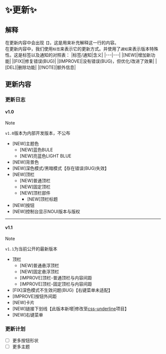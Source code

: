 # ✨更新✨
## 解释
在更新内容中会出现`【】`，这是用来补充解释这一行的内容。  
在更新内容中，我们使用`标签`来表示它的更新方式。并使用了`通知`来表示版本特殊性。这是标签以及通知的对照表：
|标签/通知|含义|
|---|---|
|[NEW]|增加新功能|
|[FIX]|修复错误(BUG)|
|[IMPROVE]|没有错误(BUG)，但优化/改进了效果|
|[DEL]|删除功能|
|[!NOTE]|额外信息|
## 更新内容
### 更新日志
#### v1.0
> [!NOTE]
> `v1.0`版本为内部开发版本，不公布

- [NEW]主题色
  - [NEW]蓝色BULE
  - [NEW]亮蓝色LIGHT BLUE
- [NEW]背景色
- [NEW]深色模式/黑暗模式【存在错误(BUG)失效】
- [NEW]顶栏
  - [NEW]普通顶栏
  - [NEW]固定顶栏
  - [NEW]顶栏部件
    - [NEW]顶栏标题
- [NEW]按钮
- [NEW]控制台显示NOUI版本与版权
------------
#### v1.1
> [!NOTE]
> `v1.1`为当前公开的最新版本

- 顶栏
  - [NEW]普通悬浮顶栏
  - [NEW]固定悬浮顶栏
  - [IMPROVE]顶栏-普通顶栏与内容间距
  - [IMPROVE]顶栏-固定顶栏与内容间距
- [FIX]深色模式不生效问题(BUG)【右键菜单未适配】
- [IMPROVE]按钮外间距
- [NEW]卡片
- [NEW]链接下划线【此版本新增|修改至[css-underline](https://github.com/NANGSOFT/css-underline/)项目】
- [NEW]右键菜单
### 更新计划
- [ ] 更多按钮形状
- [ ] 更多主题
